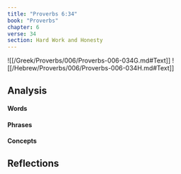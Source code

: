 ```yaml
---
title: "Proverbs 6:34"
book: "Proverbs"
chapter: 6
verse: 34
section: Hard Work and Honesty
---
```

![[/Greek/Proverbs/006/Proverbs-006-034G.md#Text]]
![[/Hebrew/Proverbs/006/Proverbs-006-034H.md#Text]]

## Analysis

#### Words

#### Phrases

#### Concepts

## Reflections

